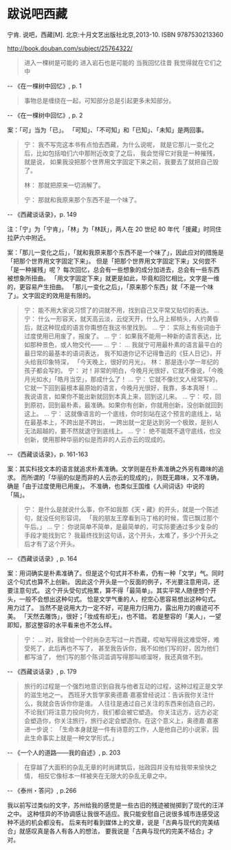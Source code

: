 # 跋说吧西藏

宁肯. 说吧，西藏[M]. 北京:十月文艺出版社北京,2013-10. ISBN 9787530213360

http://book.douban.com/subject/25764322/

> 进入一棵树是可能的
> 进入岩石也是可能的
> 当我回忆往昔
> 我觉得就在它们之中

-- 《在一棵树中回忆》, p. 1

>  事物总是缠绕在一起，可知部分总是引起更多未知部分。

-- 《在一棵树中回忆》, p. 2

案：「可」当为「已」。
「可知」、「不可知」和「已知」、「未知」是两回事。

> 宁： 我不写完这本书有点怕去西藏，为什么说呢，
> 就是它那儿一变化之后，比如包括咱们六中那附近改变了之后，
> 我会觉得它对我是一种摧残，就是说，
> 如果我没把那个世界用文字固定下来之前，我要去了就把自己毁了。
>
> 林： 那就把原来一切消解了。
>
> 宁： 那就和我原来那个东西不是一个味了。

-- 《西藏谈话录》，p. 149

注：「宁」为「宁肯」，「林」为「林跃」，两人在 20 世纪 80 年代「援藏」时同住拉萨六中附近。

案：「那儿一变化之后」，「就和我原来那个东西不是一个味了」，因此应对的措施是「把那个世界用文字固定下来」。
但是「把那个世界用文字固定下来」又何尝不「是一种摧残」呢？
每次回忆，总会有一些想象的成分加进去，总会有一些东西被想象所扭曲。
「用文字固定下来」就更是如此，毕竟和回忆相比，文字是一维的，更容易产生扭曲。
「那儿一变化之后」，「原来那个东西」就「不是一个味了」。文字固定的效用是有限的。

> 宁： 能不用大家说习惯了的词就不用，找到自己又平常又贴切的表达。
> ...
> 宁： 什么一形容天，就天高云淡，云绽天开，什么月上柳梢头，人约黄昏后，就这种现成的语言你甭想在我这书里找到。
> ...
> 宁： 实际上有些词由于过度使用已用废了，报废了。
> ...
> 宁： 如果我不能用一种新的语言表达，比如那种景色，或人物交代——
> ...
> 宁： ... 我就宁可用最朴素的语言最平白的最日常的最基本的语词表达，
> 我不知道你记不记得鲁迅的《狂人日记》，开头给我印象特深，
> 「今天晚上，很好的月光」。
> 林： 那是连小学一年纪的孩子都会写的。
> 宁： 对！非常的明白，今晚月光很好，它就不像说，「今晚月光如水」「皓月当空」，那成什么了！
> ...
> 宁： 它就不像烂文人经常写的，它就一下回到最根本最原始的语言，今晚月光很好，我靠，多本真呀！
> ... 我说语言，如果你不能出新就回到本真上来，回到这儿来。
> ...
> 宁： 哎，回到原初，回到最朴素，最准确。如果你有创新，你就用创新，没创新就回到这上。
> ...
> 宁： 这就像语言的一个底线，你时刻站在这个预言的底线上，站在最基本上，不跨出是不跨出，
> 一跨出就一定是达到另一个极致，是别人无法超越的，要不然就退守到底线上。
> ...
> 宁： 绝不能既不退守底线，也没创新，使用那种华丽的似是而非的人云亦云的现成的。

-- 《西藏谈话录》，p. 161-163

案：其实科技文本的语言就追求朴素准确。文学则是在朴素准确之外另有趣味的追求。
而所谓的「华丽的似是而非的人云亦云的现成的」，则既无趣味，又不准确，确是「由于过度使用已用废」。
不准确，也类似王国维《人间词话》中说的「隔」。

> 宁： 是什么是就说什么事，你不如我那《天・藏》的开头，就是一个陈述句，就没任何形容词，
> 「我的朋友王摩看到马丁格的时候，雪已飘过那个午后。」
> ...
> 宁： 你说简单不简单，是最简单的，可实际要通过多少复杂的手段才能找到它？
> 我最终找到这句话，这个开头，太难了，多少个开头之后才有了这个开头。

-- 《西藏谈话录》, p. 164

案：用词确实是朴素准确了。但是这个句式并不朴素，仍有一种「文学」气。同时这个句式也算不上创新。
因此这个开头是一个反面的例子，不光要注意用词，还要注意句式。
这个开头受句式拖累，算不得「最简单」。其实平常人随便想个开头，一般不会想出这种句式。
恰是文学气重的人，挖空心思容易想出这种句式。用力过了。
当然不是说用大力一定不好，可是用力归用力，露出用力的痕迹可不美。
「天然去雕饰」，很好；「妆成有却无」，也不错。
若是整容的「美人」，一望即知，那这整容的水平看来也不怎么样。


> 宁： ... 对，我曾给一个时尚杂志写过一片西藏，哎呦写得我这难受呀，难受死了，此后再也不写了，
> 甚至我告诉你，我不如他们写的好，因为他们都写油了，
> 他们写的那个陈词滥调写得那叫顺溜呀，我还真做不到。

-- 《西藏谈话录》, p. 179

> 旅行的过程是一个强烈地意识到自我与他者互动的过程，这种过程正是文学的滋生地之一。
> 西班牙大哲学家奥德嘉·嘉塞曾经说过：告诉我你关注什么，我就会告诉你你是谁。
> 人往往是通过自己关注的东西来创造自己的，不论我们将注意力投向何方，我们都会被它塑造。
> 你关注远方，远方必定会塑造你，你关注旅行，旅行必定会塑造你。在这个意义上，奥德嘉·嘉塞进一步说：
> 「生命本身就是一件有诗意的工作，人是他自己的小说家，因此生命事实上就是一种文学形式。」

-- 《一个人的道路——我的自述》, p. 203

> 在穿越了大面积的杂乱无章的时尚建筑后，拙政园并没有给我带来愉快之情，
> 相反它像标本一样被夹在无限大的杂乱无章之中。

-- 《泰州・答问》, p.266

我以前写过类似的文字，苏州给我的感觉是一些古旧的残迹被抛掷到了现代的汪洋之中。
这种怪异的不协调感让我很不适应。我只能安慰自己说很多城市连感受这种不适的机会都没有。
后来有时看到媒体上的文章，说是「古典与现代的完美结合」就感叹真是各人有各人的想法，
要我说是「古典与现代的完美不结合」才对。

